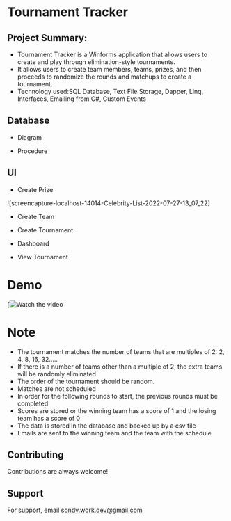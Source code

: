 # Tournament Tracker

## Project Summary:
- Tournament Tracker is a Winforms application that allows users to create and play through elimination-style tournaments.
- It allows users to create team members, teams, prizes, and then proceeds to randomize the rounds and matchups to create a tournament.
- Technology used:SQL Database, Text File Storage, Dapper, Linq, Interfaces, Emailing from C#, Custom Events

## Database

- Diagram 

- Procedure

## UI
- Create Prize

![screencapture-localhost-14014-Celebrity-List-2022-07-27-13_07_22]

- Create Team

- Create Tournament

- Dashboard

- View Tournament
# Demo 

[![Watch the video](https://www.youtube.com/embed/bUYA4_HZup0")

# Note
- The tournament matches the number of teams that are multiples of 2: 2, 4, 8, 16, 32.....
- If there is a number of teams other than a multiple of 2, the extra teams will be randomly eliminated
- The order of the tournament should be random.
- Matches are not scheduled
- In order for the following rounds to start, the previous rounds must be completed
- Scores are stored or the winning team has a score of 1 and the losing team has a score of 0
- The data is stored in the database and backed up by a csv file
- Emails are sent to the winning team and the team with the schedule

## Contributing

Contributions are always welcome!

## Support

For support, email <sondv.work.dev@gmail.com>

